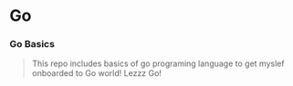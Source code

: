 # Go

### Go Basics
> This repo includes basics of go programing language to get myslef onboarded to Go world!
 Lezzz Go!
